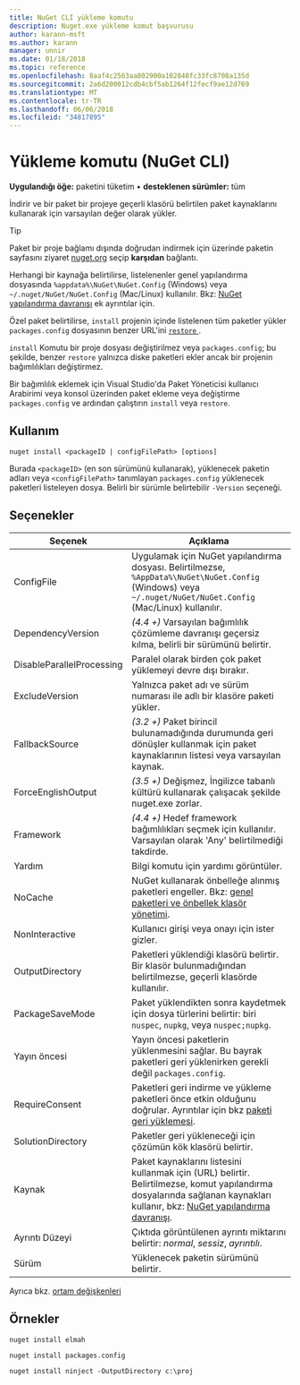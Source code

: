 ```yaml
---
title: NuGet CLI yükleme komutu
description: Nuget.exe yükleme komut başvurusu
author: karann-msft
ms.author: karann
manager: unnir
ms.date: 01/18/2018
ms.topic: reference
ms.openlocfilehash: 8aaf4c2563aa802900a102848fc33fc8708a135d
ms.sourcegitcommit: 2a6d200012cdb4cbf5ab1264f12fecf9ae12d769
ms.translationtype: MT
ms.contentlocale: tr-TR
ms.lasthandoff: 06/06/2018
ms.locfileid: "34817895"
---
```

# <a name="install-command-nuget-cli"></a>Yükleme komutu (NuGet CLI)

**Uygulandığı öğe:** paketini tüketim &bullet; **desteklenen sürümler:** tüm

İndirir ve bir paket bir projeye geçerli klasörü belirtilen paket kaynaklarını kullanarak için varsayılan değer olarak yükler.

> [!Tip]
> Paket bir proje bağlamı dışında doğrudan indirmek için üzerinde paketin sayfasını ziyaret [nuget.org](https://www.nuget.org) seçip **karşıdan** bağlantı.

Herhangi bir kaynağa belirtilirse, listelenenler genel yapılandırma dosyasında `%appdata%\NuGet\NuGet.Config` (Windows) veya `~/.nuget/NuGet/NuGet.Config` (Mac/Linux) kullanılır. Bkz: [NuGet yapılandırma davranışı](../consume-packages/configuring-nuget-behavior.md) ek ayrıntılar için.

Özel paket belirtilirse, `install` projenin içinde listelenen tüm paketler yükler `packages.config` dosyasının benzer URL'ini [ `restore` ](cli-ref-restore.md).

`install` Komutu bir proje dosyası değiştirilmez veya `packages.config`; bu şekilde, benzer `restore` yalnızca diske paketleri ekler ancak bir projenin bağımlılıkları değiştirmez.

Bir bağımlılık eklemek için Visual Studio'da Paket Yöneticisi kullanıcı Arabirimi veya konsol üzerinden paket ekleme veya değiştirme `packages.config` ve ardından çalıştırın `install` veya `restore`.

## <a name="usage"></a>Kullanım

```cli
nuget install <packageID | configFilePath> [options]
```

Burada `<packageID>` (en son sürümünü kullanarak), yüklenecek paketin adları veya `<configFilePath>` tanımlayan `packages.config` yüklenecek paketleri listeleyen dosya. Belirli bir sürümle belirtebilir `-Version` seçeneği.

## <a name="options"></a>Seçenekler

| Seçenek | Açıklama |
| --- | --- |
| ConfigFile | Uygulamak için NuGet yapılandırma dosyası. Belirtilmezse, `%AppData%\NuGet\NuGet.Config` (Windows) veya `~/.nuget/NuGet/NuGet.Config` (Mac/Linux) kullanılır.|
| DependencyVersion | *(4.4 +)*  Varsayılan bağımlılık çözümleme davranışı geçersiz kılma, belirli bir sürümünü belirtir. |
| DisableParallelProcessing | Paralel olarak birden çok paket yüklemeyi devre dışı bırakır. |
| ExcludeVersion | Yalnızca paket adı ve sürüm numarası ile adlı bir klasöre paketi yükler. |
| FallbackSource | *(3.2 +)*  Paket birincil bulunamadığında durumunda geri dönüşler kullanmak için paket kaynaklarının listesi veya varsayılan kaynak. |
| ForceEnglishOutput | *(3.5 +)*  Değişmez, İngilizce tabanlı kültürü kullanarak çalışacak şekilde nuget.exe zorlar. |
| Framework | *(4.4 +)*  Hedef framework bağımlılıkları seçmek için kullanılır. Varsayılan olarak 'Any' belirtilmediği takdirde. |
| Yardım | Bilgi komutu için yardımı görüntüler. |
| NoCache | NuGet kullanarak önbelleğe alınmış paketleri engeller. Bkz: [genel paketleri ve önbellek klasör yönetimi](../consume-packages/managing-the-global-packages-and-cache-folders.md). |
| NonInteractive | Kullanıcı girişi veya onayı için ister gizler. |
| OutputDirectory | Paketleri yüklendiği klasörü belirtir. Bir klasör bulunmadığından belirtilmezse, geçerli klasörde kullanılır. |
| PackageSaveMode | Paket yüklendikten sonra kaydetmek için dosya türlerini belirtir: biri `nuspec`, `nupkg`, veya `nuspec;nupkg`. |
| Yayın öncesi | Yayın öncesi paketlerin yüklenmesini sağlar. Bu bayrak paketleri geri yüklenirken gerekli değil `packages.config`. |
| RequireConsent | Paketleri geri indirme ve yükleme paketleri önce etkin olduğunu doğrular. Ayrıntılar için bkz [paketi geri yüklemesi](../consume-packages/package-restore.md). |
| SolutionDirectory | Paketler geri yükleneceği için çözümün kök klasörü belirtir. |
| Kaynak | Paket kaynaklarını listesini kullanmak için (URL) belirtir. Belirtilmezse, komut yapılandırma dosyalarında sağlanan kaynakları kullanır, bkz: [NuGet yapılandırma davranışı](../consume-packages/configuring-nuget-behavior.md). |
| Ayrıntı Düzeyi | Çıktıda görüntülenen ayrıntı miktarını belirtir: *normal*, *sessiz*, *ayrıntılı*. |
| Sürüm | Yüklenecek paketin sürümünü belirtir. |

Ayrıca bkz. [ortam değişkenleri](cli-ref-environment-variables.md)

## <a name="examples"></a>Örnekler

```cli
nuget install elmah

nuget install packages.config

nuget install ninject -OutputDirectory c:\proj
```
